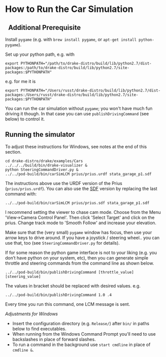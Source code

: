 How to Run the Car Simulation
=============================
 
Additional Prerequisite
-----------------------

Install `pygame` (e.g. with `brew install pygame`, or
`apt-get install python-pygame`).

Set up your python path, e.g. with

```
export PYTHONPATH="/path/to/drake-distro/build/lib/python2.7/dist-packages:/path/to/drake-distro/build/lib/python2.7/site-packages:$PYTHONPATH"
```
e.g. for me it is

```
export PYTHONPATH="/Users/russt/drake-distro/build/lib/python2.7/dist-packages:/Users/russt/drake-distro/build/lib/python2.7/site-packages:$PYTHONPATH"
```

You can run the car simulation without `pygame`; you won't have much fun driving
it though. In that case you can use `publishDrivingCommand` (see below) to
control it.


Running the simulator
---------------------
To adjust these instructions for Windows, see notes at the end of this section.

```
cd drake-distro/drake/examples/Cars
../../../build/bin/drake-visualizer &
python SteeringCommandDriver.py &
../../pod-build/bin/carSimLCM prius/prius.urdf stata_garage_p1.sdf
```

The instructions above use the URDF version of the Prius (`prius/prius.urdf`).
You can also use the [SDF](http://sdformat.org/) version by replacing the last
command with:

```
../../pod-build/bin/carSimLCM prius/prius.sdf stata_garage_p1.sdf
```

I recommend setting the viewer to chase cam mode.  Choose from the Menu
'View->Camera Control Panel'. Then click 'Select Target' and click on the prius.
Change track mode to 'Smooth Follow' and increase your elevation.

Make sure that the (very small) `pygame` window has focus, then use your arrow
keys to drive around. If you have a joystick / steering wheel.. you can use
that, too (see `SteeringCommandDriver.py` for details).

If for some reason the python game interface is not to your liking (e.g. you
don’t have python on your system, etc), then you can generate simple throttle
and steering commands from the command line as shown below.

```
../../pod-build/bin/publishDrivingCommand [throttle_value] [steering_value]
```

The values in bracket should be replaced with desired values.  e.g.

```
../../pod-build/bin/publishDrivingCommand 1.0 .4
```
Every time you run this command, one LCM message is sent.

*Adjustments for Windows*
- Insert the configuration directory (e.g. `Release/`) after `bin/` in paths
below to find executables.
- When running from the Windows Command Prompt you'll need to use backslashes in
place of forward slashes.
- To run a command in the background use `start cmdline` in place of
`cmdline &`.
